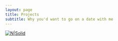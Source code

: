 ```yaml
---
layout: page
title: Projects
subtitle: Why you'd want to go on a date with me
---
```



[![N|Solid](https://file.io/2jo5b7oWCD0A)](https://bitwear.store)
